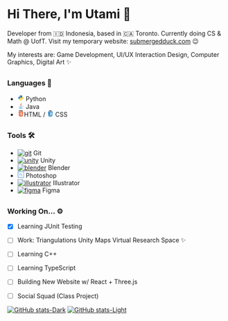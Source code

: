 # Hi There, I'm Utami 👋
Developer from 🇮🇩 Indonesia, based in 🇨🇦 Toronto. Currently doing CS & Math @ UofT. Visit my temporary website: [submergedduck.com](https://submergedduck.com) 😉

My interests are: Game Development, UI/UX Interaction Design, Computer Graphics, Digital Art ✨
## 

### Languages 📝
- <a href="https://www.python.org" target="_blank" rel="noreferrer"> <img src="https://raw.githubusercontent.com/devicons/devicon/master/icons/python/python-original.svg" alt="python" width="15" height="15"/></a> Python
- <a href="https://www.java.com" target="_blank" rel="noreferrer"> <img src="https://raw.githubusercontent.com/devicons/devicon/master/icons/java/java-original.svg" alt="java" width="15" height="15"/></a> Java
- <a href="https://www.w3.org/html/" target="_blank" rel="noreferrer"> <img src="https://raw.githubusercontent.com/devicons/devicon/master/icons/html5/html5-original-wordmark.svg" alt="html5" width="15" height="15"/></a>HTML / <a href="https://www.w3schools.com/css/" target="_blank" rel="noreferrer"> <img src="https://raw.githubusercontent.com/devicons/devicon/master/icons/css3/css3-original-wordmark.svg" alt="css3" width="15" height="15"/></a> CSS

##

### Tools 🛠
- <a href="https://git-scm.com/" target="_blank" rel="noreferrer"> <img src="https://www.vectorlogo.zone/logos/git-scm/git-scm-icon.svg" alt="git" width="15" height="15"/></a> Git
- <a href="https://unity.com/" target="_blank" rel="noreferrer"> <img src="https://www.vectorlogo.zone/logos/unity3d/unity3d-icon.svg" alt="unity" width="15" height="15"/></a> Unity
- <a href="https://www.blender.org/" target="_blank" rel="noreferrer"> <img src="https://upload.wikimedia.org/wikipedia/commons/0/0c/Blender_logo_no_text.svg" alt="blender" width="15" height="15"/></a> Blender
- <a href="https://www.photoshop.com/en" target="_blank" rel="noreferrer"> <img src="https://raw.githubusercontent.com/devicons/devicon/master/icons/photoshop/photoshop-line.svg" alt="photoshop" width="15" height="15"/></a> Photoshop
- <a href="https://www.adobe.com/in/products/illustrator.html" target="_blank" rel="noreferrer"> <img src="https://www.vectorlogo.zone/logos/adobe_illustrator/adobe_illustrator-icon.svg" alt="illustrator" width="15" height="15"/></a> Illustrator
- <a href="https://www.figma.com/" target="_blank" rel="noreferrer"> <img src="https://www.vectorlogo.zone/logos/figma/figma-icon.svg" alt="figma" width="15" height="15"/></a> Figma

##

### Working On... ⚙️
- [X] Learning JUnit Testing
- [ ] Work: Triangulations Unity Maps Virtual Research Space ✨
- [ ] Learning C++
- [ ] Learning TypeScript
- [ ] Building New Website w/ React + Three.js
- [ ] Social Squad (Class Project)


[![GitHub stats-Dark](https://github-readme-stats.vercel.app/api?username=SubmergedDuck\&show_icons=true\&theme=dark#gh-dark-mode-only)](https://github.com/SubmergedDuck/github-readme-stats#responsive-card-theme#gh-dark-mode-only)
[![GitHub stats-Light](https://github-readme-stats.vercel.app/api?username=SubmergedDuck\&show_icons=true\&theme=default#gh-light-mode-only)](https://github.com/SubmergedDuck/github-readme-stats#responsive-card-theme#gh-light-mode-only)


